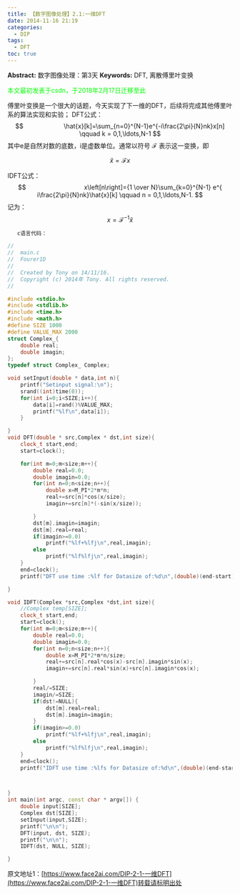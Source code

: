 ```yaml
---
title: 【数字图像处理】2.1:一维DFT
date: 2014-11-16 21:19
categories:
  - DIP
tags:
  - DFT
toc: true
---
```

**Abstract:** 数字图像处理：第3天
**Keywords:** DFT, 离散傅里叶变换
<!--more-->
<font color="00FF00">本文最初发表于csdn，于2018年2月17日迁移至此</font>

傅里叶变换是一个很大的话题，今天实现了下一维的DFT，后续将完成其他傅里叶系的算法实现和实验；
DFT公式：
$$                      
\hat{x}[k]=\sum_{n=0}^{N-1}e^{-i\frac{2\pi}{N}nk}x[n] \qquad k = 0,1,\ldots,N-1
$$
其中e是自然对数的底数，i是虚数单位。通常以符号 $\mathcal{F}$ 表示这一变换，即

$$
\hat{x}=\mathcal{F}x
$$



IDFT公式：
$$                                
x\left[n\right]={1 \over N}\sum_{k=0}^{N-1}
e^{ i\frac{2\pi}{N}nk}\hat{x}[k] \qquad n = 0,1,\ldots,N-1.
$$
记为：
$$                            x=\mathcal{F}^{-1}\hat{x}
$$
```c++
   c语言代码：

//
//  main.c
//  Fourer1D
//
//  Created by Tony on 14/11/16.
//  Copyright (c) 2014年 Tony. All rights reserved.
//

#include <stdio.h>
#include <stdlib.h>
#include <time.h>
#include <math.h>
#define SIZE 1000
#define VALUE_MAX 2000
struct Complex_{
    double real;
    double imagin;
};
typedef struct Complex_ Complex;

void setInput(double * data,int n){
    printf("Setinput signal:\n");
    srand((int)time(0));
    for(int i=0;i<SIZE;i++){
        data[i]=rand()%VALUE_MAX;
        printf("%lf\n",data[i]);
    }

}
void DFT(double * src,Complex * dst,int size){
    clock_t start,end;
    start=clock();

    for(int m=0;m<size;m++){
        double real=0.0;
        double imagin=0.0;
        for(int n=0;n<size;n++){
            double x=M_PI*2*m*n;
            real+=src[n]*cos(x/size);
            imagin+=src[n]*(-sin(x/size));

        }
        dst[m].imagin=imagin;
        dst[m].real=real;
        if(imagin>=0.0)
            printf("%lf+%lfj\n",real,imagin);
        else
            printf("%lf%lfj\n",real,imagin);
    }
    end=clock();
    printf("DFT use time :%lf for Datasize of:%d\n",(double)(end-start)/CLOCKS_PER_SEC,size);

}

void IDFT(Complex *src,Complex *dst,int size){
    //Complex temp[SIZE];
    clock_t start,end;
    start=clock();
    for(int m=0;m<size;m++){
        double real=0.0;
        double imagin=0.0;
        for(int n=0;n<size;n++){
            double x=M_PI*2*m*n/size;
            real+=src[n].real*cos(x)-src[n].imagin*sin(x);
            imagin+=src[n].real*sin(x)+src[n].imagin*cos(x);

        }
        real/=SIZE;
        imagin/=SIZE;
        if(dst!=NULL){
            dst[m].real=real;
            dst[m].imagin=imagin;
        }
        if(imagin>=0.0)
            printf("%lf+%lfj\n",real,imagin);
        else
            printf("%lf%lfj\n",real,imagin);
    }
    end=clock();
    printf("IDFT use time :%lfs for Datasize of:%d\n",(double)(end-start)/CLOCKS_PER_SEC,size);



}
int main(int argc, const char * argv[]) {
    double input[SIZE];
    Complex dst[SIZE];
    setInput(input,SIZE);
    printf("\n\n");
    DFT(input, dst, SIZE);
    printf("\n\n");
    IDFT(dst, NULL, SIZE);

}
```





原文地址1：[https://www.face2ai.com/DIP-2-1-一维DFT](https://www.face2ai.com/DIP-2-1-一维DFT)转载请标明出处
